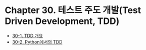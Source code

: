 # Chapter 30. 테스트 주도 개발(Test Driven Development, TDD)

- [30-1. TDD 개요](30_1/contents.md)
- [30-2. Python에서의 TDD](30_2/contents.md)
